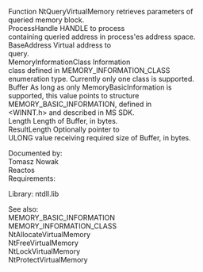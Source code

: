 Function NtQueryVirtualMemory retrieves parameters of \
queried memory block. \
ProcessHandle HANDLE to process \
containing queried address in process'es address space. \
BaseAddress Virtual address to \
query. \
MemoryInformationClass Information \
class defined in MEMORY\_INFORMATION\_CLASS \
enumeration type. Currently only one class is supported. \
Buffer As long as only MemoryBasicInformation is \
supported, this value points to structure \
MEMORY\_BASIC\_INFORMATION, defined in \
&lt;WINNT.h&gt; and described in MS SDK. \
Length Length of Buffer, in bytes. \
ResultLength Optionally pointer to \
ULONG value receiving required size of Buffer, in bytes.

Documented by: \
Tomasz Nowak \
Reactos \
Requirements:

Library: ntdll.lib

See also: \
MEMORY\_BASIC\_INFORMATION \
MEMORY\_INFORMATION\_CLASS \
NtAllocateVirtualMemory \
NtFreeVirtualMemory \
NtLockVirtualMemory \
NtProtectVirtualMemory
